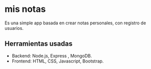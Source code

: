 # mis notas

Es una simple app basada en crear notas personales, con registro de usuarios.

## Herramientas usadas

- Backend: Node.js, Express , MongoDB.
- Frontend: HTML, CSS, Javascript, Bootstrap.
